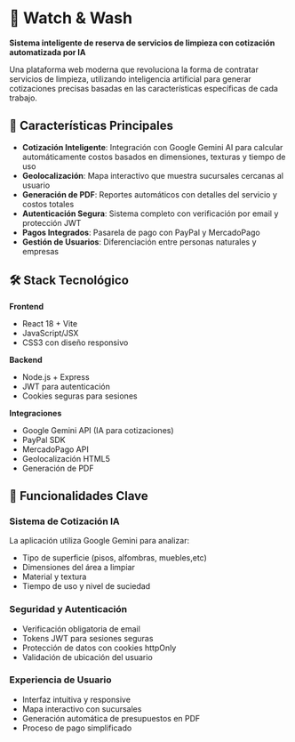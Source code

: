 # 🧽 Watch & Wash

**Sistema inteligente de reserva de servicios de limpieza con cotización automatizada por IA**

Una plataforma web moderna que revoluciona la forma de contratar servicios de limpieza, utilizando inteligencia artificial para generar cotizaciones precisas basadas en las características específicas de cada trabajo.

## 🚀 Características Principales

- **Cotización Inteligente**: Integración con Google Gemini AI para calcular automáticamente costos basados en dimensiones, texturas y tiempo de uso
- **Geolocalización**: Mapa interactivo que muestra sucursales cercanas al usuario
- **Generación de PDF**: Reportes automáticos con detalles del servicio y costos totales
- **Autenticación Segura**: Sistema completo con verificación por email y protección JWT
- **Pagos Integrados**: Pasarela de pago con PayPal y MercadoPago
- **Gestión de Usuarios**: Diferenciación entre personas naturales y empresas

## 🛠️ Stack Tecnológico

**Frontend**
- React 18 + Vite
- JavaScript/JSX
- CSS3 con diseño responsivo

**Backend**
- Node.js + Express
- JWT para autenticación
- Cookies seguras para sesiones

**Integraciones**
- Google Gemini API (IA para cotizaciones)
- PayPal SDK
- MercadoPago API
- Geolocalización HTML5
- Generación de PDF

## 🎯 Funcionalidades Clave

### Sistema de Cotización IA
La aplicación utiliza Google Gemini para analizar:
- Tipo de superficie (pisos, alfombras, muebles,etc)
- Dimensiones del área a limpiar
- Material y textura
- Tiempo de uso y nivel de suciedad

### Seguridad y Autenticación
- Verificación obligatoria de email
- Tokens JWT para sesiones seguras
- Protección de datos con cookies httpOnly
- Validación de ubicación del usuario

### Experiencia de Usuario
- Interfaz intuitiva y responsive
- Mapa interactivo con sucursales
- Generación automática de presupuestos en PDF
- Proceso de pago simplificado

